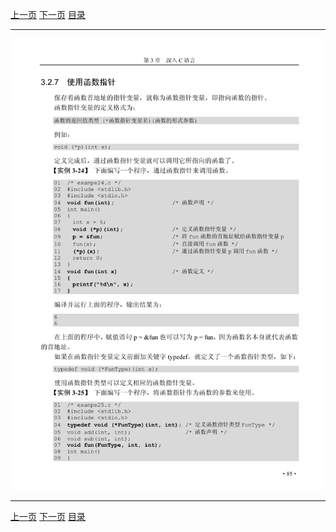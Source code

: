 [上一页](097.md) [下一页](099.md) [目录](../README.md)

***

![098](../images/098.png)

***

[上一页](097.md) [下一页](099.md) [目录](../README.md)
